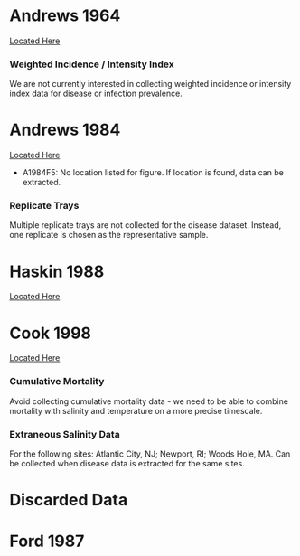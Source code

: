 # Andrews 1964 
[Located Here](https://drive.google.com/drive/folders/1Jt0Bfg78gwAqVnMWpIAQ3tXAnGQSU8VL?usp=sharing)

### Weighted Incidence / Intensity Index
We are not currently interested in collecting weighted incidence or intensity index data for disease or infection prevalence. 



# Andrews 1984
[Located Here](https://drive.google.com/drive/folders/1tAAlzwyj7u1H0t4kUyxwNCV30eLlpG31?usp=sharing)

* A1984F5: No location listed for figure. If location is found, data can be extracted.

### Replicate Trays
Multiple replicate trays are not collected for the disease dataset. Instead, one replicate is chosen as the representative sample. 




# Haskin 1988
[Located Here](https://drive.google.com/drive/folders/1maW3yOw6KJzByvMoIWRPCUj5trVsK1up?usp=sharing)



# Cook 1998
[Located Here](https://drive.google.com/drive/folders/1N59uU3J2WRxCvuDhbqyfCUMWQqS0PjR9?usp=sharing)

### Cumulative Mortality
Avoid collecting cumulative mortality data - we need to be able to combine mortality with salinity and temperature on a more precise timescale.

### Extraneous Salinity Data
For the following sites: Atlantic City, NJ; Newport, RI; Woods Hole, MA. Can be collected when disease data is extracted for the same sites. 


# Discarded Data
# Ford 1987

